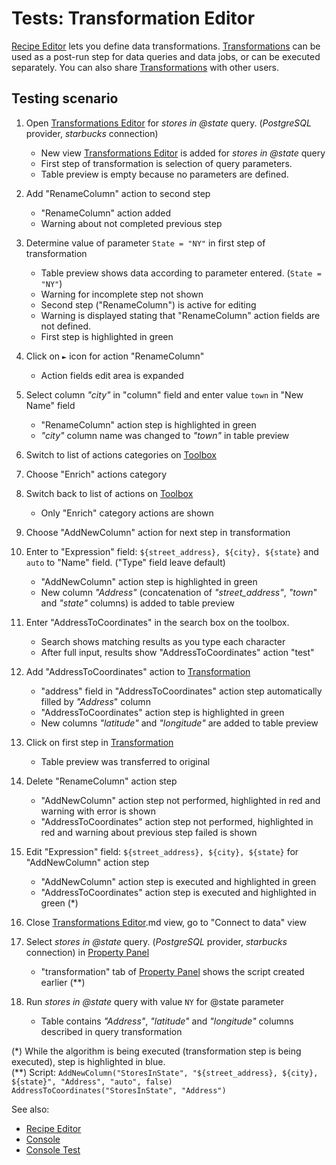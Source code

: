 <!-- TITLE: Tests: Transformation Editor -->
<!-- SUBTITLE: -->

# Tests: Transformation Editor

[Recipe Editor](../features/recipe-editor) lets you define data transformations. [Transformations](../features/recipe-editor.md) can be used as a post-run step for data
queries and data jobs, or can be executed separately. You can also share [Transformations](../features/recipe-editor.md) with other users.

## Testing scenario

1. Open [Transformations Editor](../features/recipe-editor.md) for *stores in @state* query. (*PostgreSQL* provider, *starbucks* connection)
   * New view [Transformations Editor](../features/recipe-editor.md) is added for *stores in @state* query 
   * First step of  transformation is selection of query parameters.
   * Table preview is empty because no parameters are defined.
    
1. Add "RenameColumn" action to second step
   * "RenameColumn" action added
   * Warning about not completed previous step
     
1. Determine value of parameter ```State = "NY"``` in first step of transformation
   * Table preview shows data according to parameter entered. (```State = "NY"```)
   * Warning for incomplete step not shown
   * Second step ("RenameColumn") is active for editing
   * Warning is displayed stating that "RenameColumn" action fields are not defined.
   * First step is highlighted in green

1. Click on ```►``` icon for action "RenameColumn"
   * Action fields edit area is expanded
   
1. Select column *"city"* in "column" field and enter value ```town``` in "New Name" field 
   * "RenameColumn" action step is highlighted in green
   * *"city"* column name was changed to *"town"* in table preview
   
1. Switch to list of actions categories on [Toolbox](../../overview/toolbox.md)

1. Choose "Enrich" actions category

1. Switch back to list of actions on [Toolbox](../../overview/toolbox.md)
   * Only "Enrich" category actions are shown
   
1. Choose "AddNewColumn" action for next step in transformation
   
1. Enter to "Expression" field: ```${street_address}, ${city}, ${state}``` and ```auto``` to "Name" field. ("Type" field leave default)
   * "AddNewColumn" action step is highlighted in green
   * New column *"Address"* (concatenation of *"street_address"*, *"town*" and *"state"*  columns) is added to table preview
   
1. Enter "AddressToCoordinates" in the search box on the toolbox. 
   * Search shows matching results as you type each character
   * After full input, results show "AddressToCoordinates" action "test"
   
1. Add "AddressToCoordinates" action to [Transformation](../../transform/recipe-editor.md) 
   * "address" field in "AddressToCoordinates" action step automatically filled by *"Address*" column
   * "AddressToCoordinates" action step is highlighted in green
   * New columns *"latitude"* and *"longitude"* are added to table preview
   
1. Click on first step in [Transformation](../features/recipe-editor.md)
   * Table preview was transferred to original
   
1. Delete "RenameColumn" action step 
   * "AddNewColumn" action step not performed, highlighted in red and warning with error is shown
   * "AddressToCoordinates" action step not performed, highlighted in red and warning about previous step failed is shown
   
1. Edit "Expression" field: ```${street_address}, ${city}, ${state}``` for "AddNewColumn" action step
   * "AddNewColumn" action step is executed and highlighted in green
   * "AddressToCoordinates" action step is executed and highlighted in green (*)
   
1. Close [Transformations Editor](../features/recipe-editor).md view, go to "Connect to data" view

1. Select *stores in @state* query. (*PostgreSQL* provider, *starbucks* connection) in [Property Panel](../overview/property-panel.md)
   * "transformation" tab of [Property Panel](../overview/property-panel.md) shows the script created earlier (**)

1. Run *stores in @state* query with value ```NY``` for @state parameter
   * Table contains *"Address"*, *"latitude"* and *"longitude"* columns described in query transformation
   
(\*) While the algorithm is being executed (transformation step is being executed), step is highlighted in blue.   
(\**) Script: ```AddNewColumn("StoresInState", "${street_address}, ${city}, ${state}", "Address", "auto", false)
                 AddressToCoordinates("StoresInState", "Address")```

 
See also:
  * [Recipe Editor](../../transform/features/recipe-editor.md)
  * [Console](../../overview/console.md)
  * [Console Test](../../overview/console-test.md)
